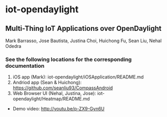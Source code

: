 # iot-opendaylight
## Multi-Thing IoT Applications over OpenDaylight
Mark Barrasso, Jose Bautista, Justina Choi, Huichong Fu, Sean Liu, Nehal Odedra

### See the following locations for the corresponding documentation
1. iOS app (Mark): iot-opendaylight/iOSApplication/README.md
2. Andriod app (Sean & Huichong): https://github.com/seanliu93/CompassAndroid
3. Web Browser UI (Nehal, Justina, Jose): iot-opendaylight/Heatmap/README.md

* Demo video: http://youtu.be/p-ZX9-Gyn6U
